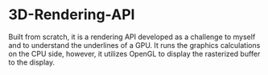 # 3D-Rendering-API
Built from scratch, it is a rendering API developed as a challenge to myself and to understand the underlines of a GPU. It runs the graphics calculations on the CPU side, however, it utilizes OpenGL to display the rasterized buffer to the display.
